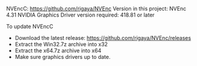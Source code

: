 NVEncC: https://github.com/rigaya/NVEnc
Version in this project: 			NVEnc 4.31
NVIDIA Graphics Driver version required: 	418.81 or later

To update NVEncC
- Download the latest release: https://github.com/rigaya/NVEnc/releases
- Extract the Win32.7z archive into x32
- Extract the x64.7z archive into x64
- Make sure graphics drivers up to date.